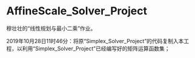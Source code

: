 # AffineScale_Solver_Project
穆壮壮的“线性规划与最小二乘”作业。

2019年10月28日11时46分：将原“Simplex_Solver_Project”的代码复制入本工程，以利用“Simplex_Solver_Project”已经编写好的矩阵运算函数集；
